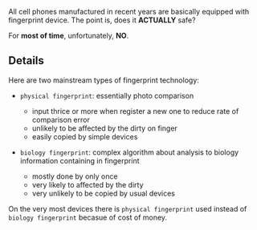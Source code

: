 All cell phones manufactured in recent years are basically equipped with fingerprint device. The point is, does it **ACTUALLY** safe?

For **most of time**, unfortunately, **NO**.

## Details

Here are two mainstream types of fingerprint technology:

* `physical fingerprint`: essentially photo comparison

    * input thrice or more when register a new one to reduce rate of comparison error
    * unlikely to be affected by the dirty on finger
    * easily copied by simple devices

* `biology fingerprint`: complex algorithm about analysis to biology information containing in fingerprint
    * mostly done by only once
    * very likely to affected by the dirty
    * very unlikely to be copied by usual devices

On the very most devices there is `physical fingerprint` used instead of `biology fingerprint` becasue of cost of money.
